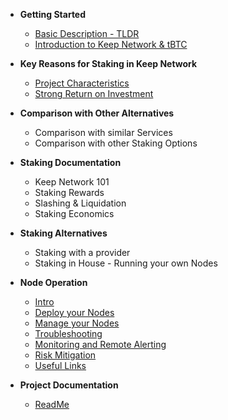 - **Getting Started**
	- [Basic Description - TLDR](basics/start.md)
	- [Introduction to Keep Network & tBTC](basics/intro.md)

- **Key Reasons for Staking in Keep Network**
	- [Project Characteristics](reasons/reasons.md)
	- [Strong Return on Investment](reasons/roi.md)

- **Comparison with Other Alternatives**
	- Comparison with similar Services
	- Comparison with other Staking Options

- **Staking Documentation**
	- Keep Network 101
	- Staking Rewards
	- Slashing & Liquidation
	- Staking Economics

- **Staking Alternatives**
	- Staking with a provider
	- Staking in House - Running your own Nodes

- **Node Operation**
  - [Intro](Node-Operation/intro-operation.md)
  - [Deploy your Nodes](Node-Operation/deploy.md)
  - [Manage your Nodes](Node-Operation/manage.md)
  - [Troubleshooting](Node-Operation/troubleshooting.md)
  - [Monitoring and Remote Alerting](Node-Operation/monitoring.md)
  - [Risk Mitigation](Node-Operation/risks.md)
  - [Useful Links](Node-Operation/links.md)

- **Project Documentation**
  - [ReadMe](https://github.com/hibbitts-design/docsify-open-publishing-starter-kit/blob/master/README.md)
